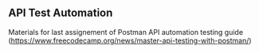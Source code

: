 ## API Test Automation

Materials for last assignement of Postman API automation testing guide (https://www.freecodecamp.org/news/master-api-testing-with-postman/)
